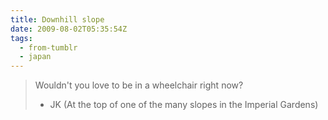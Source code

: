 ```yaml
---
title: Downhill slope
date: 2009-08-02T05:35:54Z
tags:
  - from-tumblr
  - japan
---
```


> Wouldn't you love to be in a wheelchair right now?
>
> - JK (At the top of one of the many slopes in the Imperial Gardens)

